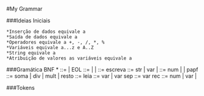 #My Grammar

###Ideias Iniciais

    *Inserção de dados equivale a 
    *Saída de dados equivale a 
    *Operadores equivale a +, -, /, *, %
    *Variáveis equivale a...z e A..Z
    *String equivale a 
    *Atribuição de valores as variáveis equivale a  

###Gramática BNF
      *<grammar> ::= <cmd> | <cmd>EOL<grammar>
   <cmd> ::= <at> | <esc> | <leia>
   <esc> ::= escreva <texto>
   <texto> ::= str | var | <expr>
   <expr> ::= num | <expr><op><expr> | pa<expr>pf
   <op> ::= soma | div | mult | resto
   <leia> ::= leia <vars>
   <vars> ::= var | var sep<vars>
   <at> ::= var rec <val>
   <val> ::= num | var | <expr>
   
###Tokens
   
   
   
